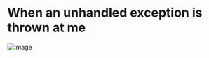 # When an unhandled exception is thrown at me
![image](https://media.giphy.com/media/1jl0MmGXpxv1Vt8zyX/giphy.gif)
